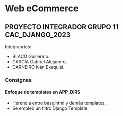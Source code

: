 # Web eCommerce
## PROYECTO INTEGRADOR GRUPO 11 CAC_DJANGO_2023

Integranrtes:

 - BLACO Guillermo.
 - GARCÍA Gabriel Alejandro.
 - CARNEIRO Iván Exequiel.


 ### Consignas
 #### Enfoque de templates en APP_DIRS
 - Herencia entre base.html y demás templates.
 - Se empleó un filtro Django Template
